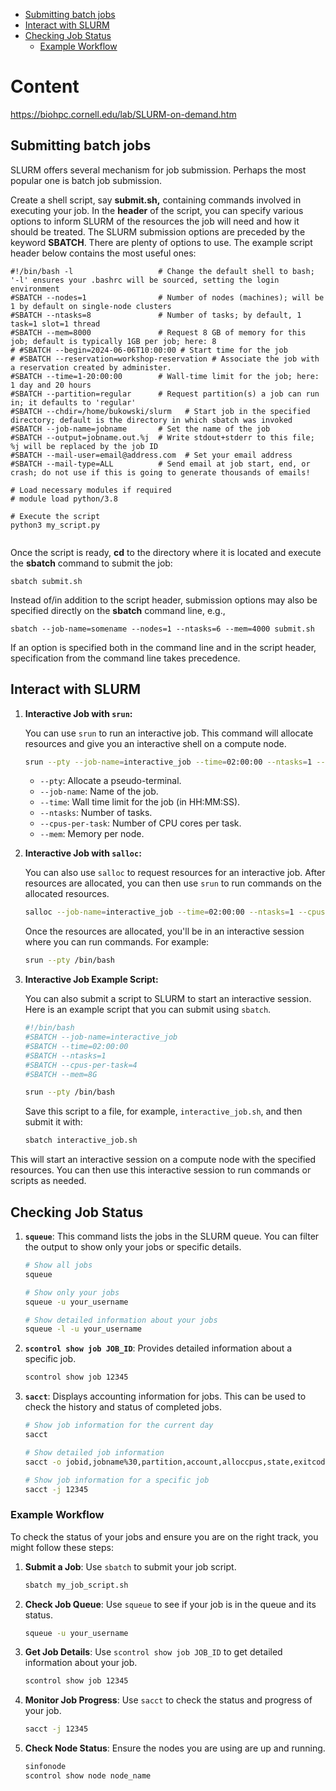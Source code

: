 - [Submitting batch jobs](#submitting-batch-jobs)
- [Interact with SLURM](#interact-with-slurm)
- [Checking Job Status](#checking-job-status)
  * [Example Workflow](#example-workflow)

# Content
https://biohpc.cornell.edu/lab/SLURM-on-demand.htm

## Submitting batch jobs

SLURM offers several mechanism for job submission. Perhaps the most popular one is batch job submission.

Create a shell script, say **submit.sh,** containing commands involved in executing your job. In the **header** of the script, you can specify various options to inform SLURM of the resources the job will need and how it should be treated. The SLURM submission options are preceded by the keyword **SBATCH**. There are plenty of options to use. The example script header below contains the most useful ones:

```
#!/bin/bash -l                   # Change the default shell to bash; '-l' ensures your .bashrc will be sourced, setting the login environment
#SBATCH --nodes=1                # Number of nodes (machines); will be 1 by default on single-node clusters
#SBATCH --ntasks=8               # Number of tasks; by default, 1 task=1 slot=1 thread
#SBATCH --mem=8000               # Request 8 GB of memory for this job; default is typically 1GB per job; here: 8
# #SBATCH --begin=2024-06-06T10:00:00 # Start time for the job
# #SBATCH --reservation=workshop-reservation # Associate the job with a reservation created by administer.
#SBATCH --time=1-20:00:00        # Wall-time limit for the job; here: 1 day and 20 hours
#SBATCH --partition=regular      # Request partition(s) a job can run in; it defaults to 'regular'
#SBATCH --chdir=/home/bukowski/slurm   # Start job in the specified directory; default is the directory in which sbatch was invoked
#SBATCH --job-name=jobname       # Set the name of the job
#SBATCH --output=jobname.out.%j  # Write stdout+stderr to this file; %j will be replaced by the job ID
#SBATCH --mail-user=email@address.com  # Set your email address
#SBATCH --mail-type=ALL          # Send email at job start, end, or crash; do not use if this is going to generate thousands of emails!

# Load necessary modules if required
# module load python/3.8

# Execute the script
python3 my_script.py


```



Once the script is ready, **cd** to the directory where it is located and execute the **sbatch** command to submit the job:

`sbatch submit.sh`

Instead of/in addition to the script header, submission options may also be specified directly on the **sbatch** command line, e.g.,

`sbatch --job-name=somename --nodes=1 --ntasks=6 --mem=4000 submit.sh`

If an option is specified both in the command line and in the script header, specification from the command line takes precedence.

## Interact with SLURM
1. **Interactive Job with `srun`:**

   You can use `srun` to run an interactive job. This command will allocate resources and give you an interactive shell on a compute node.

   ```bash
   srun --pty --job-name=interactive_job --time=02:00:00 --ntasks=1 --cpus-per-task=4 --mem=8G /bin/bash
   ```

   - `--pty`: Allocate a pseudo-terminal.
   - `--job-name`: Name of the job.
   - `--time`: Wall time limit for the job (in HH:MM:SS).
   - `--ntasks`: Number of tasks.
   - `--cpus-per-task`: Number of CPU cores per task.
   - `--mem`: Memory per node.

2. **Interactive Job with `salloc`:**

   You can also use `salloc` to request resources for an interactive job. After resources are allocated, you can then use `srun` to run commands on the allocated resources.

   ```bash
   salloc --job-name=interactive_job --time=02:00:00 --ntasks=1 --cpus-per-task=4 --mem=8G
   ```

   Once the resources are allocated, you'll be in an interactive session where you can run commands. For example:

   ```bash
   srun --pty /bin/bash
   ```

3. **Interactive Job Example Script:**

   You can also submit a script to SLURM to start an interactive session. Here is an example script that you can submit using `sbatch`.

   ```bash
   #!/bin/bash
   #SBATCH --job-name=interactive_job
   #SBATCH --time=02:00:00
   #SBATCH --ntasks=1
   #SBATCH --cpus-per-task=4
   #SBATCH --mem=8G

   srun --pty /bin/bash
   ```

   Save this script to a file, for example, `interactive_job.sh`, and then submit it with:

   ```bash
   sbatch interactive_job.sh
   ```

This will start an interactive session on a compute node with the specified resources. You can then use this interactive session to run commands or scripts as needed.

## Checking Job Status

1. **`squeue`**: This command lists the jobs in the SLURM queue. You can filter the output to show only your jobs or specific details.

   ```bash
   # Show all jobs
   squeue

   # Show only your jobs
   squeue -u your_username

   # Show detailed information about your jobs
   squeue -l -u your_username
   ```

2. **`scontrol show job JOB_ID`**: Provides detailed information about a specific job.

   ```bash
   scontrol show job 12345
   ```

3. **`sacct`**: Displays accounting information for jobs. This can be used to check the history and status of completed jobs.

   ```bash
   # Show job information for the current day
   sacct

   # Show detailed job information
   sacct -o jobid,jobname%30,partition,account,alloccpus,state,exitcode,start,end

   # Show job information for a specific job
   sacct -j 12345
   ```

### Example Workflow

To check the status of your jobs and ensure you are on the right track, you might follow these steps:

1. **Submit a Job**: Use `sbatch` to submit your job script.

   ```bash
   sbatch my_job_script.sh
   ```

2. **Check Job Queue**: Use `squeue` to see if your job is in the queue and its status.

   ```bash
   squeue -u your_username
   ```

3. **Get Job Details**: Use `scontrol show job JOB_ID` to get detailed information about your job.

   ```bash
   scontrol show job 12345
   ```

4. **Monitor Job Progress**: Use `sacct` to check the status and progress of your job.

   ```bash
   sacct -j 12345
   ```

5. **Check Node Status**: Ensure the nodes you are using are up and running.

   ```bash
   sinfonode
   scontrol show node node_name
   ```

